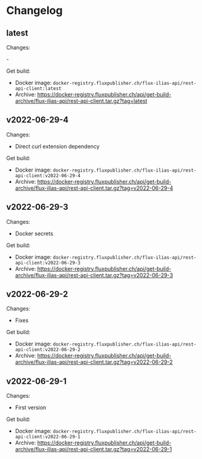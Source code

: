 # Changelog

## latest

Changes:

\-

Get build:

- Docker image: `docker-registry.fluxpublisher.ch/flux-ilias-api/rest-api-client:latest`
- Archive: https://docker-registry.fluxpublisher.ch/api/get-build-archive/flux-ilias-api/rest-api-client.tar.gz?tag=latest

## v2022-06-29-4

Changes:

- Direct curl extension dependency

Get build:

- Docker image: `docker-registry.fluxpublisher.ch/flux-ilias-api/rest-api-client:v2022-06-29-4`
- Archive: https://docker-registry.fluxpublisher.ch/api/get-build-archive/flux-ilias-api/rest-api-client.tar.gz?tag=v2022-06-29-4

## v2022-06-29-3

Changes:

- Docker secrets

Get build:

- Docker image: `docker-registry.fluxpublisher.ch/flux-ilias-api/rest-api-client:v2022-06-29-3`
- Archive: https://docker-registry.fluxpublisher.ch/api/get-build-archive/flux-ilias-api/rest-api-client.tar.gz?tag=v2022-06-29-3

## v2022-06-29-2

Changes:

- Fixes

Get build:

- Docker image: `docker-registry.fluxpublisher.ch/flux-ilias-api/rest-api-client:v2022-06-29-2`
- Archive: https://docker-registry.fluxpublisher.ch/api/get-build-archive/flux-ilias-api/rest-api-client.tar.gz?tag=v2022-06-29-2

## v2022-06-29-1

Changes:

- First version

Get build:

- Docker image: `docker-registry.fluxpublisher.ch/flux-ilias-api/rest-api-client:v2022-06-29-1`
- Archive: https://docker-registry.fluxpublisher.ch/api/get-build-archive/flux-ilias-api/rest-api-client.tar.gz?tag=v2022-06-29-1
